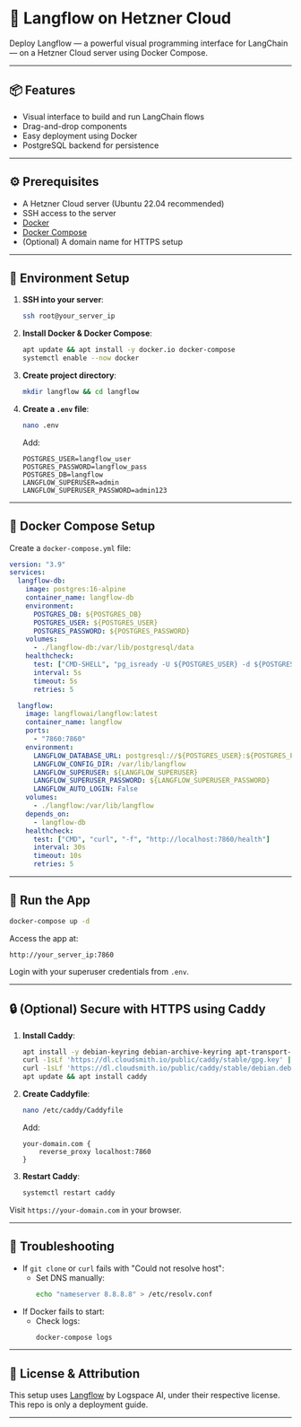# 🚀 Langflow on Hetzner Cloud

Deploy Langflow — a powerful visual programming interface for LangChain — on a Hetzner Cloud server using Docker Compose.

---

## 📦 Features

- Visual interface to build and run LangChain flows
- Drag-and-drop components
- Easy deployment using Docker
- PostgreSQL backend for persistence

---

## ⚙️ Prerequisites

- A Hetzner Cloud server (Ubuntu 22.04 recommended)
- SSH access to the server
- [Docker](https://docs.docker.com/get-docker/)
- [Docker Compose](https://docs.docker.com/compose/install/)
- (Optional) A domain name for HTTPS setup

---

## 🧪 Environment Setup

1. **SSH into your server**:
   ```bash
   ssh root@your_server_ip
   ```

2. **Install Docker & Docker Compose**:
   ```bash
   apt update && apt install -y docker.io docker-compose
   systemctl enable --now docker
   ```

3. **Create project directory**:
   ```bash
   mkdir langflow && cd langflow
   ```

4. **Create a `.env` file**:
   ```bash
   nano .env
   ```

   Add:
   ```env
   POSTGRES_USER=langflow_user
   POSTGRES_PASSWORD=langflow_pass
   POSTGRES_DB=langflow
   LANGFLOW_SUPERUSER=admin
   LANGFLOW_SUPERUSER_PASSWORD=admin123
   ```

---

## 📄 Docker Compose Setup

Create a `docker-compose.yml` file:

```yaml
version: "3.9"
services:
  langflow-db:
    image: postgres:16-alpine
    container_name: langflow-db
    environment:
      POSTGRES_DB: ${POSTGRES_DB}
      POSTGRES_USER: ${POSTGRES_USER}
      POSTGRES_PASSWORD: ${POSTGRES_PASSWORD}
    volumes:
      - ./langflow-db:/var/lib/postgresql/data
    healthcheck:
      test: ["CMD-SHELL", "pg_isready -U ${POSTGRES_USER} -d ${POSTGRES_DB}"]
      interval: 5s
      timeout: 5s
      retries: 5

  langflow:
    image: langflowai/langflow:latest
    container_name: langflow
    ports:
      - "7860:7860"
    environment:
      LANGFLOW_DATABASE_URL: postgresql://${POSTGRES_USER}:${POSTGRES_PASSWORD}@langflow-db:5432/${POSTGRES_DB}?sslmode=disable
      LANGFLOW_CONFIG_DIR: /var/lib/langflow
      LANGFLOW_SUPERUSER: ${LANGFLOW_SUPERUSER}
      LANGFLOW_SUPERUSER_PASSWORD: ${LANGFLOW_SUPERUSER_PASSWORD}
      LANGFLOW_AUTO_LOGIN: False
    volumes:
      - ./langflow:/var/lib/langflow
    depends_on:
      - langflow-db
    healthcheck:
      test: ["CMD", "curl", "-f", "http://localhost:7860/health"]
      interval: 30s
      timeout: 10s
      retries: 5
```

---

## 🚀 Run the App

```bash
docker-compose up -d
```

Access the app at:

```
http://your_server_ip:7860
```

Login with your superuser credentials from `.env`.

---

## 🔒 (Optional) Secure with HTTPS using Caddy

1. **Install Caddy**:
   ```bash
   apt install -y debian-keyring debian-archive-keyring apt-transport-https
   curl -1sLf 'https://dl.cloudsmith.io/public/caddy/stable/gpg.key' | gpg --dearmor -o /usr/share/keyrings/caddy-stable-archive-keyring.gpg
   curl -1sLf 'https://dl.cloudsmith.io/public/caddy/stable/debian.deb.txt' | tee /etc/apt/sources.list.d/caddy-stable.list
   apt update && apt install caddy
   ```

2. **Create Caddyfile**:
   ```bash
   nano /etc/caddy/Caddyfile
   ```

   Add:
   ```
   your-domain.com {
       reverse_proxy localhost:7860
   }
   ```

3. **Restart Caddy**:
   ```bash
   systemctl restart caddy
   ```

Visit `https://your-domain.com` in your browser.

---

## 🧯 Troubleshooting

- If `git clone` or `curl` fails with "Could not resolve host":
  - Set DNS manually:
    ```bash
    echo "nameserver 8.8.8.8" > /etc/resolv.conf
    ```
- If Docker fails to start:
  - Check logs:
    ```bash
    docker-compose logs
    ```

---

## 📜 License & Attribution

This setup uses [Langflow](https://github.com/logspace-ai/langflow) by Logspace AI, under their respective license. This repo is only a deployment guide.

---
